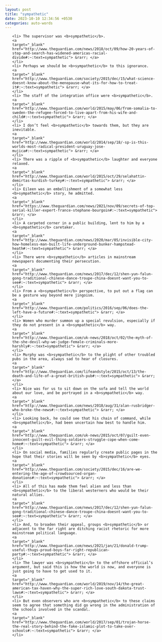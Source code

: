 ```yaml
---
layout: post
title: "sympathetic"
date: 2023-10-10 12:34:56 +0530
categories: auto-words
---
```

<ol>

    <li> The supervisor was <b>sympathetic</b>.
    <a 
    target="_blank" 
    href="http://www.theguardian.com/news/2018/oct/09/how-20-years-of-stop-and-search-has-widened-americas-racial-divide#:~:text=sympathetic"> &rarr; </a>
    </li>
    <li> Perhaps we should be <b>sympathetic</b> to this ignorance.
    <a 
    target="_blank" 
    href="http://www.theguardian.com/society/2015/dec/15/what-science-doesnt-know-about-the-menopause-what-its-for-how-to-treat-it#:~:text=sympathetic"> &rarr; </a>
    </li>
    <li> The staff of the integration office were <b>sympathetic</b>.
    <a 
    target="_blank" 
    href="http://www.theguardian.com/world/2015/may/06/from-somalia-to-sweden-the-refugee-forced-to-live-apart-from-his-wife-and-child#:~:text=sympathetic"> &rarr; </a>
    </li>
    <li> I don’t feel <b>sympathetic</b> towards them, but they are inevitable.
    <a 
    target="_blank" 
    href="http://www.theguardian.com/world/2014/sep/18/-sp-is-this-worlds-most-radical-president-uruguay-jose-mujica#:~:text=sympathetic"> &rarr; </a>
    </li>
    <li> There was a ripple of <b>sympathetic</b> laughter and everyone relaxed.
    <a 
    target="_blank" 
    href="http://www.theguardian.com/world/2015/oct/29/selahattin-demirtas-kurdish-turkey#:~:text=sympathetic"> &rarr; </a>
    </li>
    <li> Eileen was an embellishment of a somewhat less <b>sympathetic</b> story, he admitted.
    <a 
    target="_blank" 
    href="https://www.theguardian.com/news/2021/nov/09/secrets-of-top-serial-killer-expert-france-stephane-bourgoin#:~:text=sympathetic"> &rarr; </a>
    </li>
    <li> A carpeted corner in a public building, lent to him by a <b>sympathetic</b> caretaker.
    <a 
    target="_blank" 
    href="http://www.theguardian.com/news/2020/mar/05/invisible-city-how-homeless-man-built-life-underground-bunker-hampstead-heath#:~:text=sympathetic"> &rarr; </a>
    </li>
    <li> There were <b>sympathetic</b> articles in mainstream newspapers documenting their persecution.
    <a 
    target="_blank" 
    href="http://www.theguardian.com/news/2017/dec/12/shen-yun-falun-gong-traditional-chinese-dance-troupe-china-doesnt-want-you-to-see#:~:text=sympathetic"> &rarr; </a>
    </li>
    <li> From a <b>sympathetic</b> perspective, to put out a flag can be a gesture way beyond mere jingoism.
    <a 
    target="_blank" 
    href="http://www.theguardian.com/politics/2016/sep/06/does-the-left-have-a-future#:~:text=sympathetic"> &rarr; </a>
    </li>
    <li> Women who murder summon up a special revulsion, especially if they do not present in a <b>sympathetic</b> way.
    <a 
    target="_blank" 
    href="http://www.theguardian.com/uk-news/2018/oct/02/the-myth-of-the-she-devil-why-we-judge-female-criminals-more-harshly#:~:text=sympathetic"> &rarr; </a>
    </li>
    <li> Murphy was <b>sympathetic</b> to the plight of other troubled pubs in the area, always sad to hear of closures.
    <a 
    target="_blank" 
    href="http://www.theguardian.com/lifeandstyle/2015/oct/13/the-death-and-life-of-a-great-british-pub#:~:text=sympathetic"> &rarr; </a>
    </li>
    <li> Nice was for us to sit down on the sofa and tell the world about our love, and be portrayed in a <b>sympathetic</b> way.
    <a 
    target="_blank" 
    href="http://www.theguardian.com/news/2018/aug/31/alan-rusbridger-who-broke-the-news#:~:text=sympathetic"> &rarr; </a>
    </li>
    <li> Looking back, he could see that his chain of command, while <b>sympathetic</b>, had been uncertain how best to handle him.
    <a 
    target="_blank" 
    href="http://www.theguardian.com/uk-news/2015/oct/07/guilt-even-innocent-guilt-evil-thing-soldiers-struggle-cope-when-come-home#:~:text=sympathetic"> &rarr; </a>
    </li>
    <li> On social media, families regularly create public pages in the hope that their stories will be seen by <b>sympathetic</b> eyes.
    <a 
    target="_blank" 
    href="http://www.theguardian.com/society/2015/dec/16/are-we-entering-the-age-of-crowdsourced-organ-donations#:~:text=sympathetic"> &rarr; </a>
    </li>
    <li> All of this has made them feel alien and less than <b>sympathetic</b> to the liberal westerners who would be their natural allies.
    <a 
    target="_blank" 
    href="http://www.theguardian.com/news/2017/dec/12/shen-yun-falun-gong-traditional-chinese-dance-troupe-china-doesnt-want-you-to-see#:~:text=sympathetic"> &rarr; </a>
    </li>
    <li> And, to broaden their appeal, groups <b>sympathetic</b> or adjacent to the far right are ditching racist rhetoric for more mainstream political language.
    <a 
    target="_blank" 
    href="http://www.theguardian.com/news/2021/jan/21/donald-trump-useful-thugs-proud-boys-far-right-republican-party#:~:text=sympathetic"> &rarr; </a>
    </li>
    <li> The lawyer was <b>sympathetic</b> to the offshore official’s argument, but said this is how the world is now, and everyone is just going to have to get used to it.
    <a 
    target="_blank" 
    href="http://www.theguardian.com/world/2019/nov/14/the-great-american-tax-haven-why-the-super-rich-love-south-dakota-trust-laws#:~:text=sympathetic"> &rarr; </a>
    </li>
    <li> But even observers who are <b>sympathetic</b> to these claims seem to agree that something did go wrong in the administration of the schools involved in the scandal.
    <a 
    target="_blank" 
    href="http://www.theguardian.com/world/2017/sep/01/trojan-horse-the-real-story-behind-the-fake-islamic-plot-to-take-over-schools#:~:text=sympathetic"> &rarr; </a>
    </li>